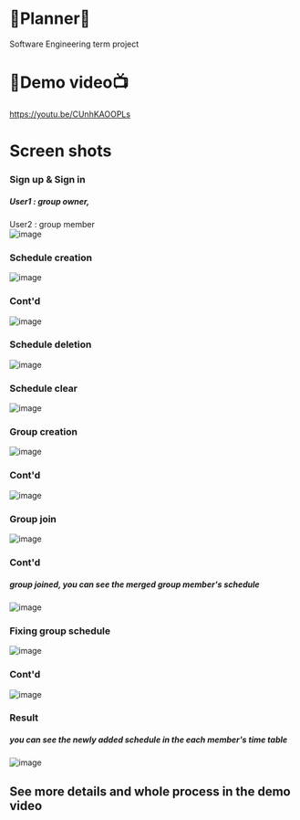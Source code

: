 # 📅Planner📆
Software Engineering term project

# 🎥Demo video📺
https://youtu.be/CUnhKAOOPLs

# Screen shots
### Sign up & Sign in
##### User1 : group owner,  
User2 : group member  
![image](https://user-images.githubusercontent.com/82303989/171805362-1d915e46-182f-4f62-a2ab-451e777d40ab.png)

### Schedule creation
![image](https://user-images.githubusercontent.com/82303989/171805510-bfee309b-e8cc-40ec-989e-ccfd64667b7f.png)

### Cont'd
![image](https://user-images.githubusercontent.com/82303989/171805762-d157dc77-12ca-4e66-afbf-6a06ff5e9fb9.png)

### Schedule deletion
![image](https://user-images.githubusercontent.com/82303989/171805849-cfdbc123-aa02-46f8-9fe0-de8f879f2d86.png)

### Schedule clear
![image](https://user-images.githubusercontent.com/82303989/171806233-22840ff1-f05a-40a6-a893-f3106f2ff3b0.png)

### Group creation
![image](https://user-images.githubusercontent.com/82303989/171805944-532fdd6c-c82f-4d22-8b7d-51ea3e90e620.png)

### Cont'd
![image](https://user-images.githubusercontent.com/82303989/171806083-fe1b505b-bfc5-4078-8e66-db73f9c296b6.png)

### Group join
![image](https://user-images.githubusercontent.com/82303989/171806399-e700f5ff-61a1-412c-b7c4-0536a4d44eae.png)

### Cont'd
##### group joined, you can see the merged group member's schedule
![image](https://user-images.githubusercontent.com/82303989/171806545-64a077f0-b568-4cc7-ba32-3f3facda94b0.png)

### Fixing group schedule
![image](https://user-images.githubusercontent.com/82303989/171806752-93ed7a3a-a9f2-4423-bac8-5582915acc4d.png)

### Cont'd
![image](https://user-images.githubusercontent.com/82303989/171806948-5259ffa6-c066-4d17-9690-73278a1d0312.png)

### Result
##### you can see the newly added schedule in the each member's time table
![image](https://user-images.githubusercontent.com/82303989/171807041-926504d4-1c7a-48e9-b81a-d27f188f9501.png)

## See more details and whole process in the demo video
